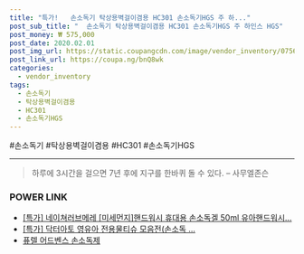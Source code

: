 ```yaml
--- 
title: "특가!   손소독기 탁상용벽걸이겸용 HC301 손소독기HGS 주 하..." 
post_sub_title: "  손소독기 탁상용벽걸이겸용 HC301 손소독기HGS 주 하인스 HGS" 
post_money: ₩ 575,000 
post_date: 2020.02.01 
post_img_url: https://static.coupangcdn.com/image/vendor_inventory/0756/2313044ece65d2c6137c939800ca05e017c6721b69c4b99a6dc9a4ebc4f2.jpg 
post_link_url: https://coupa.ng/bnQ8wk 
categories: 
  - vendor_inventory 
tags: 
  - 손소독기 
  - 탁상용벽걸이겸용 
  - HC301 
  - 손소독기HGS 
--- 
```

  #손소독기 #탁상용벽걸이겸용 #HC301 #손소독기HGS 
<hr> 

> 하루에 3시간을 걸으면 7년 후에 지구를 한바퀴 돌 수 있다. – 사무엘존슨 


### POWER LINK

* <a href="https://blog.naver.com/an0733/221788115492" target="_blank">[특가] 네이쳐러브메레 [미세먼지]핸드워시 휴대용 손소독겔 50ml 유아핸드워시...</a>
* <a href="https://blog.naver.com/an0733/221789486158" target="_blank">[특가] 닥터아토 영유아 전용물티슈 모음전(손소독 ...</a>
* <a href="https://blog.naver.com/fasyy4321/221786978898" target="_blank">퓨렐 어드벤스 손소독제</a>
